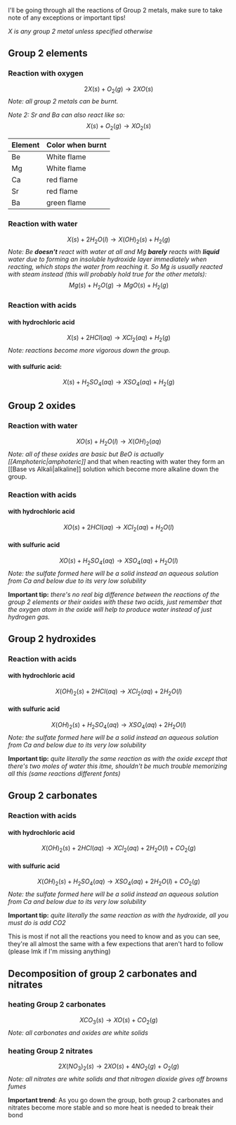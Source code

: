 I'll be going through all the reactions of Group 2 metals, make sure to take note of any exceptions or important tips! 

*X is any group 2 metal unless specified otherwise*

## Group 2 elements

### **Reaction with oxygen**
 $$ 2X(s) + O_2(g) \rightarrow 2XO(s) $$
 *Note: all group 2 metals can be burnt.*
 
 *Note 2: Sr and Ba can also react like so:*
 $$ X(s) + O_2(g) \rightarrow XO_2(s) $$

 | Element | Color when burnt |
| ------------ | ------------ |
| Be | White flame |
| Mg | White flame |
 | Ca | red flame | 
 | Sr | red flame |
 | Ba | green flame |

### **Reaction with water**
$$ X(s) + 2H_2O(l) \rightarrow X(OH)_2(s) + H_2(g) $$
 *Note: Be **doesn't** react with water at all and Mg **barely** reacts with **liquid** water due to forming an insoluble hydroxide layer immediately when reacting, which stops the water from reaching it. 
So Mg is usually reacted with steam instead (this will probably hold true for the other metals):*
 $$ Mg(s) + H_2O(g) \rightarrow MgO(s) + H_2(g) $$

### **Reaction with acids**
 #### with hydrochloric acid  
 $$ X(s) + 2HCl(aq) \rightarrow XCl_2(aq) + H_2(g) $$
 *Note: reactions become more vigorous down the group.*
 #### with sulfuric acid:
 $$ X(s) + H_2SO_4(aq) \rightarrow XSO_4(aq) + H_2(g) $$

## Group 2 oxides
### **Reaction with water**
 $$ XO(s) + H_2O(l) \rightarrow X(OH)_2(aq) $$
 *Note: all of these oxides are basic but BeO is actually [[Amphoteric|amphoteric]]* and that when reacting with water they form an [[Base vs Alkali|alkaline]] solution which become more alkaline down the group.

 ### **Reaction with acids**
 #### with hydrochloric acid
 $$ XO(s) + 2HCl(aq) \rightarrow XCl_2(aq) + H_2O(l) $$
 #### with sulfuric acid
 $$ XO(s) + H_2SO_4(aq) \rightarrow XSO_4(aq) + H_2O(l) $$
*Note: the sulfate formed here will be a solid instead an aqueous solution from Ca and below due to its very low solubility*

**Important tip:** *there's no real big difference between the reactions of the group 2 elements or their oxides with these two acids, just remember that the oxygen atom in the oxide will help to produce water instead of just hydrogen gas.*

## Group 2 hydroxides
 ### **Reaction with acids**
 #### with hydrochloric acid
 $$ X(OH)_2(s) + 2HCl(aq) \rightarrow XCl_2(aq) + 2H_2O(l) $$
 #### with sulfuric acid
 $$ X(OH)_2(s) + H_2SO_4(aq) \rightarrow XSO_4(aq) + 2H_2O(l) $$
*Note: the sulfate formed here will be a solid instead an aqueous solution from Ca and below due to its very low solubility*

**Important tip:** *quite literally the same reaction as with the oxide except that there's two moles of water this itme, shouldn't be much trouble memorizing all this (same reactions different fonts)*

## Group 2 carbonates
 ### **Reaction with acids**
 #### with hydrochloric acid
 $$ X(OH)_2(s) + 2HCl(aq) \rightarrow XCl_2(aq) + 2H_2O(l) + CO_2(g) $$
 #### with sulfuric acid
 $$ X(OH)_2(s) + H_2SO_4(aq) \rightarrow XSO_4(aq) + 2H_2O(l) + CO_2(g) $$
 *Note: the sulfate formed here will be a solid instead an aqueous solution from Ca and below due to its very low solubility*
 
**Important tip:** *quite literally the same reaction as with the hydroxide, all you must do is add CO2*

This is most if not all the reactions you need to know and as you can see, they're all almost the same with a few expections that aren't hard to follow (please lmk if I'm missing anything)

## Decomposition of group 2 carbonates and nitrates
 ### heating Group 2 carbonates
 $$ XCO_3(s) \rightarrow XO(s) + CO_2(g) $$
 *Note: all carbonates and oxides are white solids*
 ### heating Group 2 nitrates
 $$ 2X(NO_3)_2(s) \rightarrow 2XO(s) + 4NO_2(g) + O_2(g) $$
 *Note: all nitrates are white solids and that nitrogen dioxide gives off browns fumes*

 **Important trend**: As you go down the group, both group 2 carbonates and nitrates become more stable and so more heat is needed to break their bond